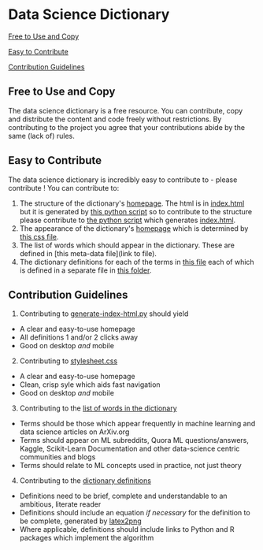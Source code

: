 # Data Science Dictionary

[Free to Use and Copy](#free-to-use-and-copy)

[Easy to Contribute](#easy-to-contribute)

[Contribution Guidelines](#contribution-guidelines)

## Free to Use and Copy

The data science dictionary is a free resource. You can contribute, copy and distribute the content and code freely without restrictions. By contributing to the project you agree that your contributions abide by the same (lack of) rules.

## Easy to Contribute

The data science dictionary is incredibly easy to contribute to - please contribute ! You can contribute to:

1. The structure of the dictionary's [homepage](http://roopsmall.github.io/data-science-dictionary/). The html is in [index.html](https://github.com/roopsmall/data-science-dictionary/blob/gh-pages/index.html) but it is generated by [this python script]() so to contribute to the structure please contribute to [the python script]() which generates [index.html](https://github.com/roopsmall/data-science-dictionary/blob/gh-pages/index.html).
2. The appearance of the dictionary's [homepage](http://roopsmall.github.io/data-science-dictionary/) which is determined by [this css file](https://github.com/roopsmall/data-science-dictionary/blob/gh-pages/stylesheet.css).
3. The list of words which should appear in the dictionary. These are defined in [this meta-data file](link to file).
3. The dictionary definitions for each of the terms in [this file]() each of which is defined in a separate file in [this folder]().

## Contribution Guidelines

1. Contributing to [generate-index-html.py]() should yield
  * A clear and easy-to-use homepage
  * All definitions 1 and/or 2 clicks away
  * Good on desktop _and_ mobile

2. Contributing to [stylesheet.css](https://github.com/roopsmall/data-science-dictionary/blob/gh-pages/stylesheet.css)
  * A clear and easy-to-use homepage
  * Clean, crisp syle which aids fast navigation
  * Good on desktop _and_ mobile

3. Contributing to the [list of words in the dictionary]()
  * Terms should be those which appear frequently in machine learning and data science articles on ArXiv.org
  * Terms should appear on ML subreddits, Quora ML questions/answers, Kaggle, Scikit-Learn Documentation and other data-science centric communities and blogs
  * Terms should relate to ML concepts used in practice, not just theory 

4. Contributing to the [dictionary definitions]()
  * Definitions need to be brief, complete and understandable to an ambitious, literate reader
  * Definitions should include an equation _if necessary_ for the definition to be complete, generated by [latex2png](website)
  * Where applicable, definitions should include links to Python and R packages which implement the algorithm
